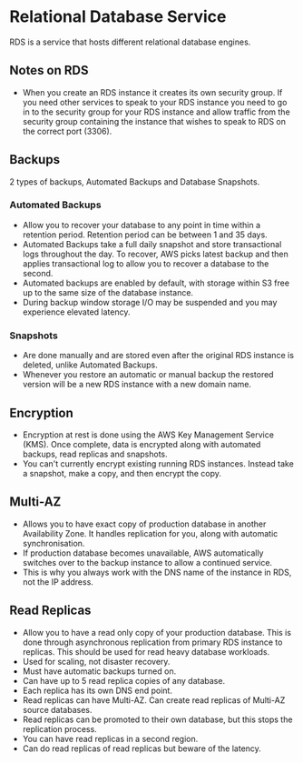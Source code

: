 # Relational Database Service
RDS is a service that hosts different relational database engines.

## Notes on RDS
- When you create an RDS instance it creates its own security group. If you need other services to speak to your RDS instance you need to go in to the security group for your RDS instance and allow traffic from the security group containing the instance that wishes to speak to RDS on the correct port (3306).
## Backups
2 types of backups, Automated Backups and Database Snapshots. 
### Automated Backups
- Allow you to recover your database to any point in time within a retention period. Retention period can be between 1 and 35 days. 
- Automated Backups take a full daily snapshot and store transactional logs throughout the day. To recover, AWS picks latest backup and then applies transactional log to allow you to recover a database to the second. 
- Automated backups are enabled by default, with storage within S3 free up to the same size of the database instance. 
- During backup window storage I/O may be suspended and you may experience elevated latency. 
### Snapshots 
- Are done manually and are stored even after the original RDS instance is deleted, unlike Automated Backups. 
- Whenever you restore an automatic or manual backup the restored version will be a new RDS instance with a new domain name. 
## Encryption 
- Encryption at rest is done using the AWS Key Management Service (KMS). Once complete, data is encrypted along with automated backups, read replicas and snapshots. 
- You can't currently encrypt existing running RDS instances. Instead take a snapshot, make a copy, and then encrypt the copy. 
## Multi-AZ
- Allows you to have exact copy of production database in another Availability Zone. It handles replication for you, along with automatic synchronisation. 
- If production database becomes unavailable, AWS automatically switches over to the backup instance to allow a continued service. 
- This is why you always work with the DNS name of the instance in RDS, not the IP address. 
## Read Replicas 
- Allow you to have a read only copy of your production database. This is done through asynchronous replication from primary RDS instance to replicas. This should be used for read heavy database workloads. 
- Used for scaling, not disaster recovery. 
- Must have automatic backups turned on. 
- Can have up to 5 read replica copies of any database. 
- Each replica has its own DNS end point. 
- Read replicas can have Multi-AZ. Can create read replicas of Multi-AZ source databases. 
- Read replicas can be promoted to their own database, but this stops the replication process. 
- You can have read replicas in a second region. 
- Can do read replicas of read replicas but beware of the latency. 